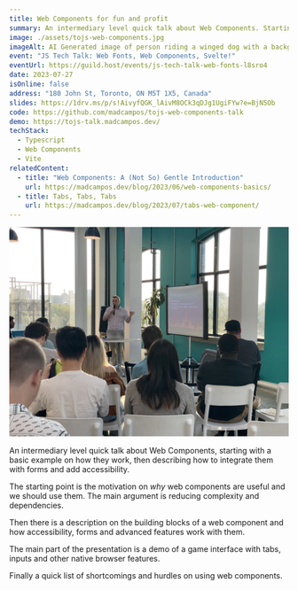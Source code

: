 ```yaml
---
title: Web Components for fun and profit
summary: An intermediary level quick talk about Web Components. Starting with a basic example on how they work, then describing how to integrate them with forms and add accessibility.
image: ./assets/tojs-web-components.jpg
imageAlt: AI Generated image of person riding a winged dog with a background of planets, stars and a rainbow.
event: "JS Tech Talk: Web Fonts, Web Components, Svelte!"
eventUrl: https://guild.host/events/js-tech-talk-web-fonts-l8sro4
date: 2023-07-27
isOnline: false
address: "180 John St, Toronto, ON M5T 1X5, Canada"
slides: https://1drv.ms/p/s!AivyfQGK_lAivM8OCk3qDJg1UgiFYw?e=BjN5Ob
code: https://github.com/madcampos/tojs-web-components-talk
demo: https://tojs-talk.madcampos.dev/
techStack:
  - Typescript
  - Web Components
  - Vite
relatedContent:
  - title: "Web Components: A (Not So) Gentle Introduction"
    url: https://madcampos.dev/blog/2023/06/web-components-basics/
  - title: Tabs, Tabs, Tabs
    url: https://madcampos.dev/blog/2023/07/tabs-web-component/
---
```


![A photo of me presenting to an audience. I'm on the background holding a microphone next to a projector with large windows behind me showing a great view of Toronto's summer. On the foreground there is a group of people viewed from the back turned at the presentation on the background.](./assets/web-components-talk.jpg)

An intermediary level quick talk about Web Components, starting with a basic example on how they work, then describing how to integrate them with forms and add accessibility.

The starting point is the motivation on _why_ web components are useful and we should use them. The main argument is reducing complexity and dependencies.

Then there is a description on the building blocks of a web component and how accessibility, forms and advanced features work with them.

The main part of the presentation is a demo of a game interface with tabs, inputs and other native browser features.

Finally a quick list of shortcomings and hurdles on using web components.
